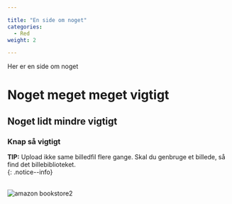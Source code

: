 ```yaml
---

title: "En side om noget"  
categories:
  - Red
weight: 2

---
```


Her er en side om noget

# Noget meget meget vigtigt
## Noget lidt mindre vigtigt
### Knap så vigtigt

**TIP:** Upload ikke same billedfil flere gange. Skal du genbruge et billede, så find det billebiblioteket.  
{: .notice--info}  
 


![amazon bookstore2](https://user-images.githubusercontent.com/1641342/200555270-a97410dc-0172-4ed7-bbdb-5d36c5d57633.jpg)

